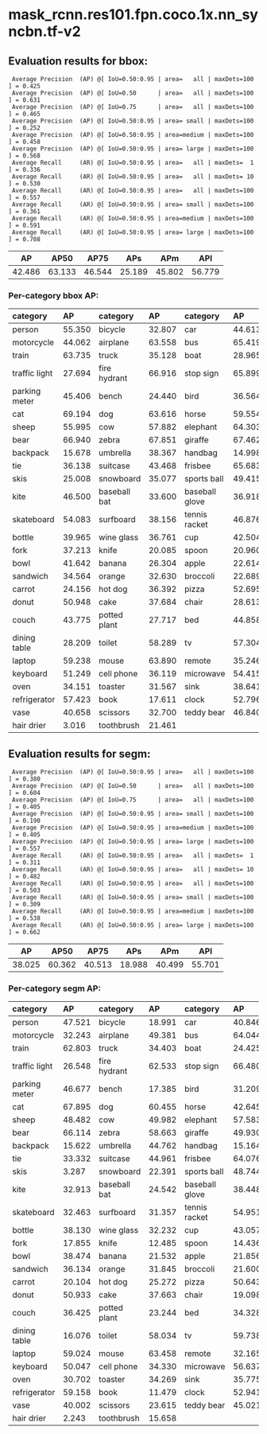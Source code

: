 # mask_rcnn.res101.fpn.coco.1x.nn_syncbn.tf-v2

## Evaluation results for bbox:  

```  
 Average Precision  (AP) @[ IoU=0.50:0.95 | area=   all | maxDets=100 ] = 0.425
 Average Precision  (AP) @[ IoU=0.50      | area=   all | maxDets=100 ] = 0.631
 Average Precision  (AP) @[ IoU=0.75      | area=   all | maxDets=100 ] = 0.465
 Average Precision  (AP) @[ IoU=0.50:0.95 | area= small | maxDets=100 ] = 0.252
 Average Precision  (AP) @[ IoU=0.50:0.95 | area=medium | maxDets=100 ] = 0.458
 Average Precision  (AP) @[ IoU=0.50:0.95 | area= large | maxDets=100 ] = 0.568
 Average Recall     (AR) @[ IoU=0.50:0.95 | area=   all | maxDets=  1 ] = 0.336
 Average Recall     (AR) @[ IoU=0.50:0.95 | area=   all | maxDets= 10 ] = 0.530
 Average Recall     (AR) @[ IoU=0.50:0.95 | area=   all | maxDets=100 ] = 0.557
 Average Recall     (AR) @[ IoU=0.50:0.95 | area= small | maxDets=100 ] = 0.361
 Average Recall     (AR) @[ IoU=0.50:0.95 | area=medium | maxDets=100 ] = 0.591
 Average Recall     (AR) @[ IoU=0.50:0.95 | area= large | maxDets=100 ] = 0.708
```  
|   AP   |  AP50  |  AP75  |  APs   |  APm   |  APl   |  
|:------:|:------:|:------:|:------:|:------:|:------:|  
| 42.486 | 63.133 | 46.544 | 25.189 | 45.802 | 56.779 |

### Per-category bbox AP:  

| category      | AP     | category     | AP     | category       | AP     |  
|:--------------|:-------|:-------------|:-------|:---------------|:-------|  
| person        | 55.350 | bicycle      | 32.807 | car            | 44.613 |  
| motorcycle    | 44.062 | airplane     | 63.558 | bus            | 65.419 |  
| train         | 63.735 | truck        | 35.128 | boat           | 28.965 |  
| traffic light | 27.694 | fire hydrant | 66.916 | stop sign      | 65.899 |  
| parking meter | 45.406 | bench        | 24.440 | bird           | 36.564 |  
| cat           | 69.194 | dog          | 63.616 | horse          | 59.554 |  
| sheep         | 55.995 | cow          | 57.882 | elephant       | 64.303 |  
| bear          | 66.940 | zebra        | 67.851 | giraffe        | 67.462 |  
| backpack      | 15.678 | umbrella     | 38.367 | handbag        | 14.998 |  
| tie           | 36.138 | suitcase     | 43.468 | frisbee        | 65.683 |  
| skis          | 25.008 | snowboard    | 35.077 | sports ball    | 49.415 |  
| kite          | 46.500 | baseball bat | 33.600 | baseball glove | 36.918 |  
| skateboard    | 54.083 | surfboard    | 38.156 | tennis racket  | 46.876 |  
| bottle        | 39.965 | wine glass   | 36.761 | cup            | 42.504 |  
| fork          | 37.213 | knife        | 20.085 | spoon          | 20.960 |  
| bowl          | 41.642 | banana       | 26.304 | apple          | 22.614 |  
| sandwich      | 34.564 | orange       | 32.630 | broccoli       | 22.689 |  
| carrot        | 24.156 | hot dog      | 36.392 | pizza          | 52.695 |  
| donut         | 50.948 | cake         | 37.684 | chair          | 28.613 |  
| couch         | 43.775 | potted plant | 27.717 | bed            | 44.858 |  
| dining table  | 28.209 | toilet       | 58.289 | tv             | 57.304 |  
| laptop        | 59.238 | mouse        | 63.890 | remote         | 35.246 |  
| keyboard      | 51.249 | cell phone   | 36.119 | microwave      | 54.415 |  
| oven          | 34.151 | toaster      | 31.567 | sink           | 38.641 |  
| refrigerator  | 57.423 | book         | 17.611 | clock          | 52.796 |  
| vase          | 40.658 | scissors     | 32.700 | teddy bear     | 46.840 |  
| hair drier    | 3.016  | toothbrush   | 21.461 |                |        |


## Evaluation results for segm:  

```  
 Average Precision  (AP) @[ IoU=0.50:0.95 | area=   all | maxDets=100 ] = 0.380
 Average Precision  (AP) @[ IoU=0.50      | area=   all | maxDets=100 ] = 0.604
 Average Precision  (AP) @[ IoU=0.75      | area=   all | maxDets=100 ] = 0.405
 Average Precision  (AP) @[ IoU=0.50:0.95 | area= small | maxDets=100 ] = 0.190
 Average Precision  (AP) @[ IoU=0.50:0.95 | area=medium | maxDets=100 ] = 0.405
 Average Precision  (AP) @[ IoU=0.50:0.95 | area= large | maxDets=100 ] = 0.557
 Average Recall     (AR) @[ IoU=0.50:0.95 | area=   all | maxDets=  1 ] = 0.311
 Average Recall     (AR) @[ IoU=0.50:0.95 | area=   all | maxDets= 10 ] = 0.482
 Average Recall     (AR) @[ IoU=0.50:0.95 | area=   all | maxDets=100 ] = 0.503
 Average Recall     (AR) @[ IoU=0.50:0.95 | area= small | maxDets=100 ] = 0.309
 Average Recall     (AR) @[ IoU=0.50:0.95 | area=medium | maxDets=100 ] = 0.538
 Average Recall     (AR) @[ IoU=0.50:0.95 | area= large | maxDets=100 ] = 0.662
```  
|   AP   |  AP50  |  AP75  |  APs   |  APm   |  APl   |  
|:------:|:------:|:------:|:------:|:------:|:------:|  
| 38.025 | 60.362 | 40.513 | 18.988 | 40.499 | 55.701 |

### Per-category segm AP:  

| category      | AP     | category     | AP     | category       | AP     |  
|:--------------|:-------|:-------------|:-------|:---------------|:-------|  
| person        | 47.521 | bicycle      | 18.991 | car            | 40.846 |  
| motorcycle    | 32.243 | airplane     | 49.381 | bus            | 64.044 |  
| train         | 62.803 | truck        | 34.403 | boat           | 24.425 |  
| traffic light | 26.548 | fire hydrant | 62.533 | stop sign      | 66.480 |  
| parking meter | 46.677 | bench        | 17.385 | bird           | 31.209 |  
| cat           | 67.895 | dog          | 60.455 | horse          | 42.645 |  
| sheep         | 48.482 | cow          | 49.982 | elephant       | 57.583 |  
| bear          | 66.114 | zebra        | 58.663 | giraffe        | 49.930 |  
| backpack      | 15.622 | umbrella     | 44.762 | handbag        | 15.164 |  
| tie           | 33.332 | suitcase     | 44.961 | frisbee        | 64.076 |  
| skis          | 3.287  | snowboard    | 22.391 | sports ball    | 48.744 |  
| kite          | 32.913 | baseball bat | 24.542 | baseball glove | 38.448 |  
| skateboard    | 32.463 | surfboard    | 31.357 | tennis racket  | 54.951 |  
| bottle        | 38.130 | wine glass   | 32.232 | cup            | 43.057 |  
| fork          | 17.855 | knife        | 12.485 | spoon          | 14.436 |  
| bowl          | 38.474 | banana       | 21.532 | apple          | 21.856 |  
| sandwich      | 36.134 | orange       | 31.845 | broccoli       | 21.600 |  
| carrot        | 20.104 | hot dog      | 25.272 | pizza          | 50.643 |  
| donut         | 50.933 | cake         | 37.663 | chair          | 19.098 |  
| couch         | 36.425 | potted plant | 23.244 | bed            | 34.328 |  
| dining table  | 16.076 | toilet       | 58.034 | tv             | 59.738 |  
| laptop        | 59.024 | mouse        | 63.458 | remote         | 32.165 |  
| keyboard      | 50.047 | cell phone   | 34.330 | microwave      | 56.637 |  
| oven          | 30.702 | toaster      | 34.269 | sink           | 35.775 |  
| refrigerator  | 59.158 | book         | 11.479 | clock          | 52.941 |  
| vase          | 40.002 | scissors     | 23.615 | teddy bear     | 45.021 |  
| hair drier    | 2.243  | toothbrush   | 15.658 |                |        |
